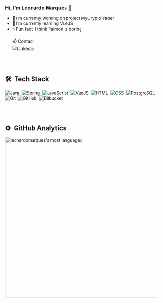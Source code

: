 ### Hi, I'm Leonardo Marques 👋

<!--
**leonardoamaral92/leonardoamaral92** is a ✨ _special_ ✨ repository because its `README.md` (this file) appears on your GitHub profile.

Here are some ideas to get you started:

- 🔭 I’m currently working on  ...
- 💬 Ask me about ...
- 😄 Pronouns: ...

-->

- 🔭 I’m currently working on project MyCryptoTrader
- 🌱 I’m currently learning VueJS
- ⚡ Fun fact: I think Paimon is boring
<br><br>
📫 Contact <br>
<a href="https://www.linkedin.com/in/leonardoamaralm/">![Linkedin](https://img.shields.io/badge/LinkedIn-0077B5?style=for-the-badge&logo=linkedin&logoColor=white) </a>

<br><br>

## 🛠 &nbsp;Tech Stack

![Java](https://img.shields.io/badge/Java-ED8B00?style=for-the-badge&logo=java&logoColor=white)&nbsp;
![Spring](https://img.shields.io/badge/Spring-6DB33F?style=for-the-badge&logo=spring&logoColor=white)&nbsp;
![JavaScript](https://img.shields.io/badge/JavaScript-F7DF1E?style=for-the-badge&logo=javascript&logoColor=black)&nbsp;
![VueJS](https://img.shields.io/badge/Vue.js-35495E?style=for-the-badge&logo=vue.js&logoColor=4FC08D)&nbsp;
![HTML](https://img.shields.io/badge/HTML5-E34F26?style=for-the-badge&logo=html5&logoColor=white)&nbsp;
![CSS](https://img.shields.io/badge/CSS3-1572B6?style=for-the-badge&logo=css3&logoColor=white)&nbsp;
![PostgreSQL](https://img.shields.io/badge/PostgreSQL-316192?style=for-the-badge&logo=postgresql&logoColor=white)&nbsp;
![Git](https://img.shields.io/badge/Git-E34F26?style=for-the-badge&logo=git&logoColor=white)&nbsp;
![GitHub](https://img.shields.io/badge/GitHub-100000?style=for-the-badge&logo=github&logoColor=white)&nbsp;
![Bitbucket](https://img.shields.io/badge/Bitbucket-330F63?style=for-the-badge&logo=bitbucket&logoColor=white)&nbsp;

<br><br>

## ⚙️ &nbsp;GitHub Analytics

<p align="left">
<!--<img width="530em" src="https://github-readme-stats.vercel.app/api?username=leonardoamaral92&show_icons=true&theme=vision-friendly-dark" alt="leonardomarques's stats"/>-->
<img width="530em" src="https://github-readme-stats.vercel.app/api/top-langs/?username=leonardoamaral92&layout=compact&theme=vision-friendly-dark" alt="leonardomarques's most languages"/>
</p>
